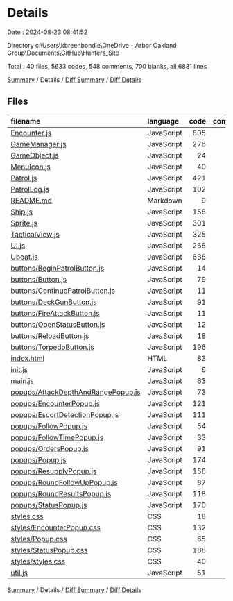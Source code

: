 # Details

Date : 2024-08-23 08:41:52

Directory c:\\Users\\kbreenbondie\\OneDrive - Arbor Oakland Group\\Documents\\GitHub\\Hunters_Site

Total : 40 files,  5633 codes, 548 comments, 700 blanks, all 6881 lines

[Summary](results.md) / Details / [Diff Summary](diff.md) / [Diff Details](diff-details.md)

## Files
| filename | language | code | comment | blank | total |
| :--- | :--- | ---: | ---: | ---: | ---: |
| [Encounter.js](/Encounter.js) | JavaScript | 805 | 80 | 83 | 968 |
| [GameManager.js](/GameManager.js) | JavaScript | 276 | 24 | 32 | 332 |
| [GameObject.js](/GameObject.js) | JavaScript | 24 | 0 | 4 | 28 |
| [MenuIcon.js](/MenuIcon.js) | JavaScript | 40 | 4 | 7 | 51 |
| [Patrol.js](/Patrol.js) | JavaScript | 421 | 32 | 38 | 491 |
| [PatrolLog.js](/PatrolLog.js) | JavaScript | 102 | 10 | 15 | 127 |
| [README.md](/README.md) | Markdown | 9 | 0 | 3 | 12 |
| [Ship.js](/Ship.js) | JavaScript | 158 | 8 | 27 | 193 |
| [Sprite.js](/Sprite.js) | JavaScript | 301 | 64 | 58 | 423 |
| [TacticalView.js](/TacticalView.js) | JavaScript | 325 | 47 | 41 | 413 |
| [UI.js](/UI.js) | JavaScript | 268 | 23 | 30 | 321 |
| [Uboat.js](/Uboat.js) | JavaScript | 638 | 77 | 49 | 764 |
| [buttons/BeginPatrolButton.js](/buttons/BeginPatrolButton.js) | JavaScript | 14 | 1 | 2 | 17 |
| [buttons/Button.js](/buttons/Button.js) | JavaScript | 79 | 14 | 13 | 106 |
| [buttons/ContinuePatrolButton.js](/buttons/ContinuePatrolButton.js) | JavaScript | 11 | 1 | 2 | 14 |
| [buttons/DeckGunButton.js](/buttons/DeckGunButton.js) | JavaScript | 91 | 8 | 8 | 107 |
| [buttons/FireAttackButton.js](/buttons/FireAttackButton.js) | JavaScript | 11 | 1 | 2 | 14 |
| [buttons/OpenStatusButton.js](/buttons/OpenStatusButton.js) | JavaScript | 12 | 1 | 2 | 15 |
| [buttons/ReloadButton.js](/buttons/ReloadButton.js) | JavaScript | 18 | 1 | 5 | 24 |
| [buttons/TorpedoButton.js](/buttons/TorpedoButton.js) | JavaScript | 196 | 30 | 8 | 234 |
| [index.html](/index.html) | HTML | 83 | 3 | 7 | 93 |
| [init.js](/init.js) | JavaScript | 6 | 0 | 2 | 8 |
| [main.js](/main.js) | JavaScript | 63 | 8 | 15 | 86 |
| [popups/AttackDepthAndRangePopup.js](/popups/AttackDepthAndRangePopup.js) | JavaScript | 73 | 7 | 13 | 93 |
| [popups/EncounterPopup.js](/popups/EncounterPopup.js) | JavaScript | 121 | 9 | 22 | 152 |
| [popups/EscortDetectionPopup.js](/popups/EscortDetectionPopup.js) | JavaScript | 111 | 5 | 17 | 133 |
| [popups/FollowPopup.js](/popups/FollowPopup.js) | JavaScript | 54 | 10 | 14 | 78 |
| [popups/FollowTimePopup.js](/popups/FollowTimePopup.js) | JavaScript | 33 | 3 | 9 | 45 |
| [popups/OrdersPopup.js](/popups/OrdersPopup.js) | JavaScript | 91 | 8 | 16 | 115 |
| [popups/Popup.js](/popups/Popup.js) | JavaScript | 174 | 12 | 23 | 209 |
| [popups/ResupplyPopup.js](/popups/ResupplyPopup.js) | JavaScript | 156 | 8 | 14 | 178 |
| [popups/RoundFollowUpPopup.js](/popups/RoundFollowUpPopup.js) | JavaScript | 87 | 7 | 11 | 105 |
| [popups/RoundResultsPopup.js](/popups/RoundResultsPopup.js) | JavaScript | 118 | 9 | 18 | 145 |
| [popups/StatusPopup.js](/popups/StatusPopup.js) | JavaScript | 170 | 26 | 22 | 218 |
| [styles.css](/styles.css) | CSS | 18 | 0 | 5 | 23 |
| [styles/EncounterPopup.css](/styles/EncounterPopup.css) | CSS | 132 | 0 | 12 | 144 |
| [styles/Popup.css](/styles/Popup.css) | CSS | 65 | 0 | 9 | 74 |
| [styles/StatusPopup.css](/styles/StatusPopup.css) | CSS | 188 | 0 | 25 | 213 |
| [styles/styles.css](/styles/styles.css) | CSS | 40 | 1 | 9 | 50 |
| [util.js](/util.js) | JavaScript | 51 | 6 | 8 | 65 |

[Summary](results.md) / Details / [Diff Summary](diff.md) / [Diff Details](diff-details.md)